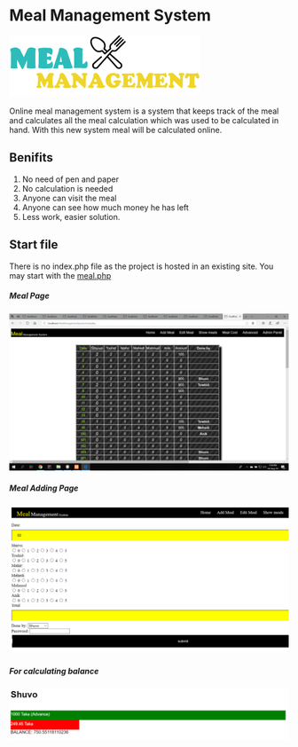 # Meal Management System
![alt text][logo]

[logo]: https://github.com/smnshuvo/MealManagementSystem/blob/master/images/meal-logo.png "Project Logo"
Online meal management system is a system that keeps track of the meal and calculates all the meal calculation which was used to be calculated in hand.
With this new system meal will be calculated online. 

## Benifits
1. No need of pen and paper
2. No calculation is needed
3. Anyone can visit the meal
4. Anyone can see how much money he has left 
5. Less work, easier solution.

## Start file 
There is no index.php file as the project is hosted in an existing site.
You may start with the [meal.php](https://github.com/smnshuvo/MealManagementSystem/meal.php)

##### Meal Page
![Meal](https://github.com/smnshuvo/MealManagementSystem/blob/master/images/meal.png)


##### Meal Adding Page
![Add Meal](https://github.com/smnshuvo/MealManagementSystem/blob/master/images/add_meal.PNG)

##### For calculating balance
![Advance](https://github.com/smnshuvo/MealManagementSystem/blob/master/images/advance.PNG)

